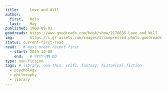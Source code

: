 ```yaml
---
title:     Love and Will
author: 
  first:   Rolo
  last:    May
published: 1969-09-01 
goodreads: https://www.goodreads.com/book/show/2170835.Love_and_Will
img:       https://i.gr-assets.com/images/S/compressed.photo.goodreads.com/books/1387735579l/2170835.jpg
status: current-first-read
read:   # must order recent first
  - start: 2019-10-08
    end:   # YYYY-MM-DD
type: non-fiction
tags: # library, own-this, scifi, fantasy, historical-fiction
  - psychology
  - philosophy
  - library
---
```


